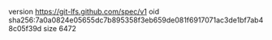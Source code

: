 version https://git-lfs.github.com/spec/v1
oid sha256:7a0a0824e05655dc7b895358f3eb659de081f6917071ac3de1bf7ab48c05f39d
size 6472
